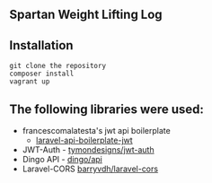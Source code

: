 ## Spartan Weight Lifting Log

## Installation

    git clone the repository
    composer install
    vagrant up

## The following libraries were used:
* francescomalatesta's jwt api boilerplate 
    * [laravel-api-boilerplate-jwt](https://github.com/francescomalatesta/laravel-api-boilerplate-jwt)
* JWT-Auth - [tymondesigns/jwt-auth](https://github.com/tymondesigns/jwt-auth)
* Dingo API - [dingo/api](https://github.com/dingo/api)
* Laravel-CORS [barryvdh/laravel-cors](http://github.com/barryvdh/laravel-cors)